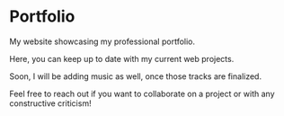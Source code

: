 # Portfolio

My website showcasing my professional portfolio.

Here, you can keep up to date with my current web projects.

Soon, I will be adding music as well, once those tracks are finalized. 

Feel free to reach out if you want to collaborate on a project or with any constructive criticism!
